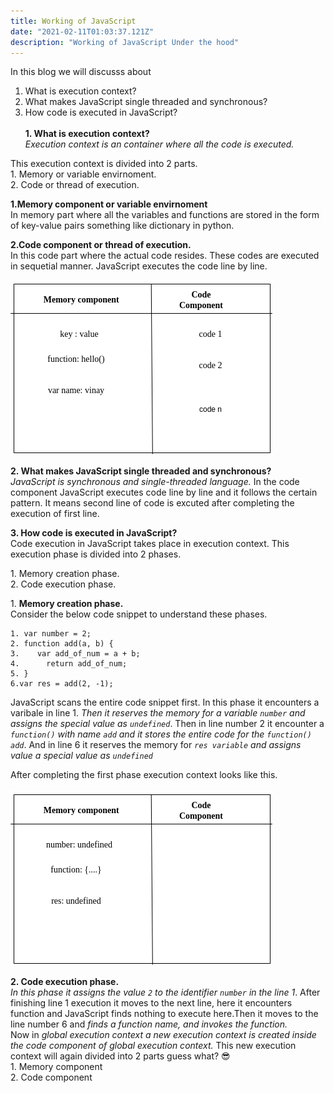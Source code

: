 ```yaml
---
title: Working of JavaScript
date: "2021-02-11T01:03:37.121Z"
description: "Working of JavaScript Under the hood"
---
```


In this blog we will discusss about<br/>

1. What is execution context?<br/>
2. What makes JavaScript single threaded and synchronous? <br/>
3. How code is executed in JavaScript?
   <br/><br/>
   **1. What is execution context?** <br/>
   _Execution context is an container where all the code is executed._ <br/>

This execution context is divided into 2 parts.<br/>
1\. Memory or variable envirnoment.<br/>
2\. Code or thread of execution. <br/>

**1\.Memory component or variable envirnoment**<br/>
In memory part where all the variables and functions are stored in the form of key-value pairs something like dictionary in python.

**2\.Code component or thread of execution.**<br/>
In this code part where the actual code resides. These codes are executed in sequetial manner. JavaScript executes the code line by line.

![Execution Context](execution_context.png "Execution Context")

**2. What makes JavaScript single threaded and synchronous?**<br/>
_JavaScript is synchronous and single-threaded language._ In the code component JavaScript executes code line by line and it follows the certain pattern.
It means second line of code is excuted after completing the execution of first line.<br/>

**3. How code is executed in JavaScript?**<br/>
Code execution in JavaScript takes place in execution context. This execution phase is divided into 2 phases.
<br/>

1\. Memory creation phase.<br/>
2\. Code execution phase.

1\. **Memory creation phase.**<br/>
Consider the below code snippet to understand these phases.

```
1. var number = 2;
2. function add(a, b) {
3.    var add_of_num = a + b;
4.      return add_of_num;
5. }
6.var res = add(2, -1);

```

JavaScript scans the entire code snippet first. In this phase it encounters a varibale in line 1. _Then it reserves the memory for a variable `number` and assigns the special value as `undefined`_. Then in line number 2 it encounter a _`function()` with name `add` and it stores the entire code for the `function() add`_. And in line 6 it reserves the memory for _`res variable` and assigns value a special value as `undefined`_<br/>

After completing the first phase execution context looks like this. <br/><br/>
![Memory creation phase](phase_memory.png "Memory creation phase")

**2\. Code execution phase.**<br/>
_In this phase it assigns the value `2` to the identifier `number` in the line 1_. After finishing line 1 execution it moves to the next line, here it encounters function and JavaScript finds nothing to execute here.Then it moves to the line number 6 and _finds a function name, and invokes the function._ <br/>
Now in _global execution context a new execution context is created inside the code component of global execution context._ This new execution context will again divided into 2 parts guess what? :sunglasses: <br/>
1\. Memory component<br/>
2\. Code component<br/>
